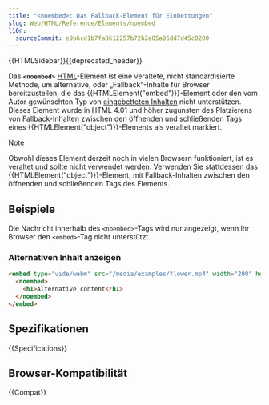```yaml
---
title: "<noembed>: Das Fallback-Element für Einbettungen"
slug: Web/HTML/Reference/Elements/noembed
l10n:
  sourceCommit: e9b6cd1b7fa8612257b72b2a85a96dd7d45c0200
---
```


{{HTMLSidebar}}{{deprecated_header}}

Das **`<noembed>`** [HTML](/de/docs/Web/HTML)-Element ist eine veraltete, nicht standardisierte Methode, um alternative, oder „Fallback“-Inhalte für Browser bereitzustellen, die das {{HTMLElement("embed")}}-Element oder den vom Autor gewünschten Typ von [eingebetteten Inhalten](/de/docs/Web/HTML/Guides/Content_categories#embedded_content) nicht unterstützen. Dieses Element wurde in HTML 4.01 und höher zugunsten des Platzierens von Fallback-Inhalten zwischen den öffnenden und schließenden Tags eines {{HTMLElement("object")}}-Elements als veraltet markiert.

> [!NOTE]
> Obwohl dieses Element derzeit noch in vielen Browsern funktioniert, ist es veraltet und sollte nicht verwendet werden. Verwenden Sie stattdessen das {{HTMLElement("object")}}-Element, mit Fallback-Inhalten zwischen den öffnenden und schließenden Tags des Elements.

## Beispiele

Die Nachricht innerhalb des `<noembed>`-Tags wird nur angezeigt, wenn Ihr Browser den `<embed>`-Tag nicht unterstützt.

### Alternativen Inhalt anzeigen

```html
<embed type="vide/webm" src="/media/examples/flower.mp4" width="200" height="200">
  <noembed>
    <h1>Alternative content</h1>
  </noembed>
</embed>
```

## Spezifikationen

{{Specifications}}

## Browser-Kompatibilität

{{Compat}}

